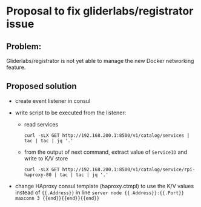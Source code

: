 Proposal to fix gliderlabs/registrator issue
=============================================

Problem:
-----------
Gliderlabs/registrator is not yet able to manage the new Docker networking feature.

Proposed solution
------------------
- create event listener in consul
- write script to be executed from the listener:
  - read services

    `curl -sLX GET http://192.168.200.1:8500/v1/catalog/services | tac | tac | jq '.'`

  - from the output of next command, extract value of `ServiceID` and write to K/V store

    `curl -sLX GET http://192.168.200.1:8500/v1/catalog/service/rpi-haproxy-80 | tac | tac | jq '.'`

- change HAproxy consul template (haproxy.ctmpl) to use the K/V values instead of `{{.Address}}` in line
` server node {{.Address}}:{{.Port}} maxconn 3 {{end}}{{end}}{{end}}
`
